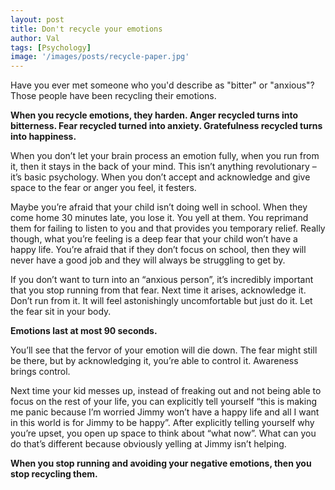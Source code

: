 ```yaml
---
layout: post
title: Don't recycle your emotions
author: Val
tags: [Psychology]
image: '/images/posts/recycle-paper.jpg'
---
```


Have you ever met someone who you'd describe as "bitter" or "anxious"? Those people have been recycling their emotions.

**When you recycle emotions, they harden. Anger recycled turns into bitterness. Fear recycled turned into anxiety. Gratefulness recycled turns into happiness.** 

When you don’t let your brain process an emotion fully, when you run from it, then it stays in the back of your mind. This isn’t anything revolutionary – it’s basic psychology. When you don’t accept and acknowledge and give space to the fear or anger you feel, it festers.

Maybe you’re afraid that your child isn’t doing well in school. When they come home 30 minutes late, you lose it. You yell at them. You reprimand them for failing to listen to you and that provides you temporary relief. Really though, what you’re feeling is a deep fear that your child won’t have a happy life. You’re afraid that if they don’t focus on school, then they will never have a good job and they will always be struggling to get by. 

If you don’t want to turn into an “anxious person”, it’s incredibly important that you stop running from that fear. Next time it arises, acknowledge it. Don’t run from it. It will feel astonishingly uncomfortable but just do it. Let the fear sit in your body. 

**Emotions last at most 90 seconds.** 

You’ll see that the fervor of your emotion will die down. The fear might still be there, but by acknowledging it, you’re able to control it. Awareness brings control.

Next time your kid messes up, instead of freaking out and not being able to focus on the rest of your life, you can explicitly tell yourself “this is making me panic because I’m worried Jimmy won’t have a happy life and all I want in this world is for Jimmy to be happy”. After explicitly telling yourself why you’re upset, you open up space to think about “what now”. What can you do that’s different because obviously yelling at Jimmy isn’t helping.

**When you stop running and avoiding your negative emotions, then you stop recycling them.** 

